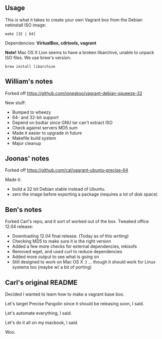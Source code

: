 Usage
-----
This is what it takes to create your own Vagrant box from the Debian netinstall ISO image:

    make [32 | 64]

Dependencies: **VirtualBox, cdrtools, vagrant**

**Note!** Mac OS X Lion seems to have a broken libarchive, unable to unpack ISO files. We use brew's version:

    brew install libarchive

William's notes
---------------

Forked off https://github.com/joneskoo/vagrant-debian-squeeze-32

New stuff:

- Bumped to wheezy
- 64- and 32-bit support
- Depend on bsdtar since GNU tar can't extract ISO
- Check against servers MD5 sum
- Made it easier to upgrade in future
- Makefile build system
- Major cleanup

Joonas' notes
-------------

Forked off https://github.com/cal/vagrant-ubuntu-precise-64

Made it:

- build a 32 bit Debian stable instead of Ubuntu.
- zero the image before exporting a package (requires a lot of disk space)

Ben's notes
-----------

Forked Carl's repo, and it sort of worked out of the box. Tweaked 
office 12.04 release: 

 - Downloading 12.04 final release. (Today as of this writing)
 - Checking MD5 to make sure it is the right version
 - Added a few more checks for external dependencies, mkisofs
 - Removed wget, and used curl to reduce dependencies
 - Added more output to see what is going on
 - Still designed to work on Mac OS X :)
    ... though it should work for Linux systems too (maybe w/ a bit of porting)

Carl's original README
----------------------

Decided I wanted to learn how to make a vagrant base box.

Let's target Precise Pangolin since it should be releasing soon, I said.

Let's automate everything, I said.

Let's do it all on my macbook, I said.

Woo.
